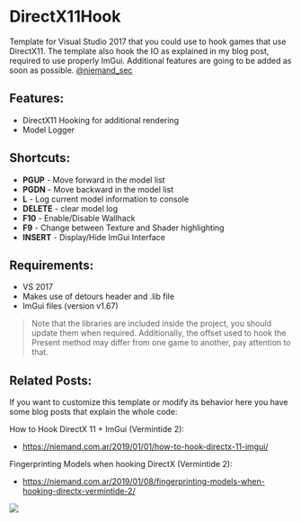 # DirectX11Hook

Template for Visual Studio 2017 that you could use to hook games that use DirectX11. The template also hook the IO as explained in my blog post, required to use properly ImGui. Additional features are going to be added as soon as possible. [@niemand_sec](https://twitter.com/niemand_sec)


## Features:
- DirectX11 Hooking for additional rendering
- Model Logger

## Shortcuts:

- **PGUP**   - Move forward in the model list
- **PGDN**   - Move backward in the model list
- **L**      - Log current model information to console
- **DELETE** - clear model log
- **F10**    - Enable/Disable Wallhack
- **F9**     - Change between Texture and Shader highlighting
- **INSERT** - Display/Hide ImGui Interface

## Requirements:

- VS 2017
- Makes use of detours header and .lib file
- ImGui files (version v1.67)

> Note that the libraries are included inside the project, you should update them when required. Additionally, the offset used to hook the Present method may differ from one game to another, pay attention to that.


## Related Posts:

If you want to customize this template or modify its behavior here you have some blog posts that explain the whole code:

How to Hook DirectX 11 + ImGui (Vermintide 2): 
- https://niemand.com.ar/2019/01/01/how-to-hook-directx-11-imgui/

Fingerprinting Models when hooking DirectX (Vermintide 2):
- https://niemand.com.ar/2019/01/08/fingerprinting-models-when-hooking-directx-vermintide-2/

![](https://niemand.com.ar/wp-content/uploads/2019/01/Vermintide2_ImGUI.gif)
